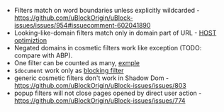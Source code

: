 - Filters match on word boundaries unless explicitly wildcarded - https://github.com/uBlockOrigin/uBlock-issues/issues/954#issuecomment-602041890
- Looking-like-domain filters match only in domain part of URL - [HOST optimiztion](./Static-filter-syntax#hosts-files)
- Negated domains in cosmetic filters work like exception (TODO: compare with ABP).
- One filter can be counted as many, [exmple](./Static-filter-syntax#badfilter)
- `$document` work only as [blocking filter](./Static-filter-syntax#document-for-entire-page-exception)
- generic cosmetic filters don't work in Shadow Dom - https://github.com/uBlockOrigin/uBlock-issues/issues/803
- popup filters will not close pages opened by direct user action - https://github.com/uBlockOrigin/uBlock-issues/issues/774
